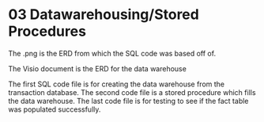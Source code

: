 # 03 Datawarehousing/Stored Procedures

The .png is the ERD from which the SQL code was based off of. 

The Visio document is the ERD for the data warehouse

The first SQL code file is for creating the data warehouse from the transaction database. The second code file is a stored procedure which fills the data warehouse. The last code file is for testing to see if the fact table was populated successfully.
